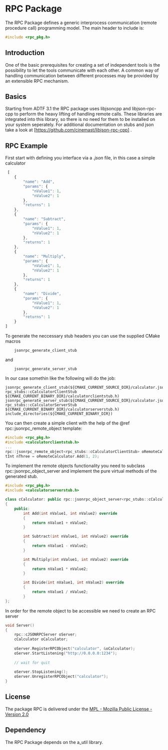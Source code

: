 <!----
  Copyright @ 2019 Audi AG. All rights reserved.
  
      This Source Code Form is subject to the terms of the Mozilla
      Public License, v. 2.0. If a copy of the MPL was not distributed
      with this file, You can obtain one at https://mozilla.org/MPL/2.0/.
  
  If it is not possible or desirable to put the notice in a particular file, then
  You may include the notice in a location (such as a LICENSE file in a
  relevant directory) where a recipient would be likely to look for such a notice.
  
  You may add additional accurate notices of copyright ownership.
  -->
# RPC Package

The RPC Package defines a generic interprocess communication (remote procedure call) programming model.
The main header to include is:

````cpp
#include <rpc_pkg.h>
````

## Introduction

One of the basic prerequisites for creating a set of independent tools is
the possibility to let the tools communicate with each other. A common way
of handling communication between different processes may be provided by
an extensible RPC mechanism.

## Basics

Starting from ADTF 3.1 the RPC package uses libjsoncpp and libjson-rpc-cpp
to perform the heavy lifting of handling remote calls. These libraries are
integrated into this library, so there is no need for them to be installed
on your system seperately. For additional documentation on stubs and json
take a look at [https://github.com/cinemast/libjson-rpc-cpp] .

## RPC Example

First start with defining you interface via a *.json* file, in this case a simple calculator

````js
 [    
    {
        "name": "Add",
        "params": {
            "nValue1": 1,
            "nValue2": 1
        },
        "returns": 1
    },
    {
        "name": "Subtract",
        "params": {
            "nValue1": 1,
            "nValue2": 1
        },
        "returns": 1
    },
    {
        "name": "Multiply",
        "params": {
            "nValue1": 1,
            "nValue2": 1
        },
        "returns": 1
    },
    {
        "name": "Divide",
        "params": {
            "nValue1": 1,
            "nValue2": 1
        },
        "returns": 1
    }
]
````
 
To generate the neccessary stub headers you can use the supplied CMake macros

````
    jsonrpc_generate_client_stub
````

and 

````
    jsonrpc_generate_server_stub
````

In our case somethin like the following will do the job:    

````
jsonrpc_generate_client_stub(${CMAKE_CURRENT_SOURCE_DIR}/calculator.json rpc_stubs::cCalculatorClientStub ${CMAKE_CURRENT_BINARY_DIR}/calculatorclientstub.h)
jsonrpc_generate_server_stub(${CMAKE_CURRENT_SOURCE_DIR}/calculator.json rpc_stubs::cCalculatorServerStub ${CMAKE_CURRENT_BINARY_DIR}/calculatorserverstub.h)
include_directories(${CMAKE_CURRENT_BINARY_DIR})
````

You can then create a simple client with the help of the @ref rpc::jsonrpc_remote_object template:

````cpp
#include <rpc_pkg.h>
#include <calculatorclientstub.h>
...
rpc::jsonrpc_remote_object<rpc_stubs::cCalculatorClientStub> oRemoteCalculator("http://localhost:1234/calculator");
tInt nThree = oRemoteCalculator.Add(1, 2);
````

To implement the remote objects functionality you need to subclass rpc::jsonrpc_object_server and implement the pure virtual methods of the generated stub.

````cpp
#include <rpc_pkg.h>
#include <calculatorserverstub.h>

class cCalculator: public rpc::jsonrpc_object_server<rpc_stubs::cCalculatorServerStub>
{
    public:
        int Add(int nValue1, int nValue2) override
        {
            return nValue1 + nValue2;
        }

        int Subtract(int nValue1, int nValue2) override
        {
            return nValue1 - nValue2;
        }

        int Multiply(int nValue1, int nValue2) override
        {
            return nValue1 * nValue2;
        }

        int Divide(int nValue1, int nValue2) override
        {
            return nValue1 / nValue2;
        }
};
````

In order for the remote object to be accessible we need to create an RPC server

````cpp
void Server()
{
    rpc::cJSONRPCServer oServer;
    cCalculator oCalculator;
    
    oServer.RegisterRPCObject("calculator", &oCalculator);
    oServer.StartListening("http://0.0.0.0:1234");
    
    // wait for quit
    
    oServer.StopListening();
    oServer.UnregisterRPCObject("calculator");         
}
````
## License

The package RPC is delivered under the
[MPL - Mozilla Public License - Version 2.0](doc/extern/license/MPL2.0.txt)

## Dependency

The RPC Package depends on the a_util library.

